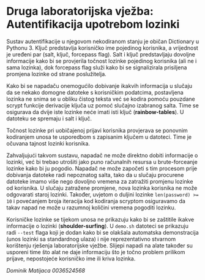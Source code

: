# Druga laboratorijska vježba: Autentifikacija upotrebom lozinki

Sustav autentifikacije u njegovom nekodiranom stanju je običan Dictionary u Pythonu 3. Ključ predstavlja korisničko ime pojedinog korisnika, a vrijednost je uređeni par (salt, ključ, forcepass flag). Salt i ključ predstavljaju dovoljne informacije kako bi se provjerila točnost lozinke pojedinog korisnika (ali ne i sama lozinka), dok forcepass flag služi kako bi se signalizirala prisiljena promjena lozinke od strane poslužitelja.

Kako bi se napadaču onemogućilo dobivanje ikakvih informacija u slučaju da se nekako domogne datoteke s korisničkim podatcima, postavljena lozinka ne snima se u obliku čistog teksta već se kodira pomoću pouzdane scrypt funkcije derivacije ključa uz pomoć slučajno izabranog salta. Time se osigurava da dvije iste lozinke neće imati isti ključ (**rainbow-tables**). U datoteku se spremaju i salt i ključ.

Točnost lozinke pri uobičajenoj prijavi korisnika provjerava se ponovnim kodiranjem unosa te usporedbom s zapisanim ključem u datoteci. Time je očuvana tajnost lozinki korisnika.

Zahvaljujući takvom sustavu, napadač ne može direktno dobiti informacije o lozinki, već bi trebao utrošiti jako puno računalnih resursa u brute-forceanje lozinke kako bi ju pogodio. Napadač ne može započeti s tim procesom prije dobivanja datoteke radi nepoznatog salta, tako da u slučaju procurene datoteke imamo više nego dovoljno vremena za zatražiti promjenu lozinke od korisnika. U slučaju zatražene promjene, nova lozinka korisnika ne može odgovarati staroj lozinki. Također, uvjetom o duljini lozinke `len(password) >= 10` i povećanjem broja iteracija kod kodiranja scryptom osiguravamo da takav napad ne može u razumnoj količini vremena pogoditi lozinku.

Korisničke lozinke se tijekom unosa ne prikazuju kako bi se zaštitile ikakve informacije o lozinki (**shoulder-surfing**). U `demo.sh` datoteci se prikazuju radi `--test` flaga koji je dodan kako bi se olakšala automatska demonstracija (unos lozinki sa standardnog ulaza) i nije reprezentativno stvarnom korištenju rješenja laboratorijske vježbe. Slijepi napadi na alate također su usporeni time što alat ne daje informaciju što je točno problem prilikom prijave, nepostojeće korisničko ime ili kriva lozinka.

*Dominik Matijaca 0036524568*
